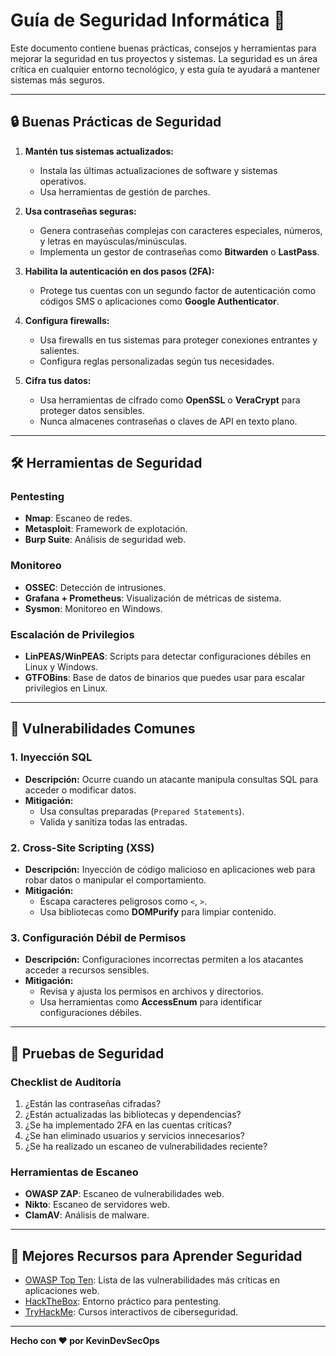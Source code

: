 # Guía de Seguridad Informática 🚨

Este documento contiene buenas prácticas, consejos y herramientas para mejorar la seguridad en tus proyectos y sistemas. La seguridad es un área crítica en cualquier entorno tecnológico, y esta guía te ayudará a mantener sistemas más seguros.

---

## 🔒 Buenas Prácticas de Seguridad
1. **Mantén tus sistemas actualizados:**
   - Instala las últimas actualizaciones de software y sistemas operativos.
   - Usa herramientas de gestión de parches.

2. **Usa contraseñas seguras:**
   - Genera contraseñas complejas con caracteres especiales, números, y letras en mayúsculas/minúsculas.
   - Implementa un gestor de contraseñas como **Bitwarden** o **LastPass**.

3. **Habilita la autenticación en dos pasos (2FA):**
   - Protege tus cuentas con un segundo factor de autenticación como códigos SMS o aplicaciones como **Google Authenticator**.

4. **Configura firewalls:**
   - Usa firewalls en tus sistemas para proteger conexiones entrantes y salientes.
   - Configura reglas personalizadas según tus necesidades.

5. **Cifra tus datos:**
   - Usa herramientas de cifrado como **OpenSSL** o **VeraCrypt** para proteger datos sensibles.
   - Nunca almacenes contraseñas o claves de API en texto plano.

---

## 🛠️ Herramientas de Seguridad
### **Pentesting**
- **Nmap**: Escaneo de redes.
- **Metasploit**: Framework de explotación.
- **Burp Suite**: Análisis de seguridad web.

### **Monitoreo**
- **OSSEC**: Detección de intrusiones.
- **Grafana + Prometheus**: Visualización de métricas de sistema.
- **Sysmon**: Monitoreo en Windows.

### **Escalación de Privilegios**
- **LinPEAS/WinPEAS**: Scripts para detectar configuraciones débiles en Linux y Windows.
- **GTFOBins**: Base de datos de binarios que puedes usar para escalar privilegios en Linux.

---

## 📄 Vulnerabilidades Comunes
### **1. Inyección SQL**
- **Descripción:** Ocurre cuando un atacante manipula consultas SQL para acceder o modificar datos.
- **Mitigación:** 
  - Usa consultas preparadas (`Prepared Statements`).
  - Valida y sanitiza todas las entradas.

### **2. Cross-Site Scripting (XSS)**
- **Descripción:** Inyección de código malicioso en aplicaciones web para robar datos o manipular el comportamiento.
- **Mitigación:**
  - Escapa caracteres peligrosos como `<`, `>`.
  - Usa bibliotecas como **DOMPurify** para limpiar contenido.

### **3. Configuración Débil de Permisos**
- **Descripción:** Configuraciones incorrectas permiten a los atacantes acceder a recursos sensibles.
- **Mitigación:**
  - Revisa y ajusta los permisos en archivos y directorios.
  - Usa herramientas como **AccessEnum** para identificar configuraciones débiles.

---

## 🧪 Pruebas de Seguridad
### **Checklist de Auditoría**
1. ¿Están las contraseñas cifradas?
2. ¿Están actualizadas las bibliotecas y dependencias?
3. ¿Se ha implementado 2FA en las cuentas críticas?
4. ¿Se han eliminado usuarios y servicios innecesarios?
5. ¿Se ha realizado un escaneo de vulnerabilidades reciente?

### **Herramientas de Escaneo**
- **OWASP ZAP**: Escaneo de vulnerabilidades web.
- **Nikto**: Escaneo de servidores web.
- **ClamAV**: Análisis de malware.

---

## 🌟 Mejores Recursos para Aprender Seguridad
- [OWASP Top Ten](https://owasp.org/www-project-top-ten/): Lista de las vulnerabilidades más críticas en aplicaciones web.
- [HackTheBox](https://www.hackthebox.com/): Entorno práctico para pentesting.
- [TryHackMe](https://tryhackme.com/): Cursos interactivos de ciberseguridad.

---

**Hecho con ❤️ por KevinDevSecOps**
